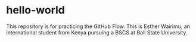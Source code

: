# hello-world
This repository is for practicing the GitHub Flow.
This is Esther Wairimu, an international student from Kenya pursuing a BSCS at Ball State University. 

